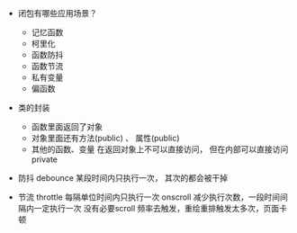 - 闭包有哪些应用场景？
  - 记忆函数
  - 柯里化
  - 函数防抖
  - 函数节流
  - 私有变量
  - 偏函数

- 类的封装
  - 函数里面返回了对象
  - 对象里面还有方法(public) 、 属性(public)
  - 其他的函数、变量 在返回对象上不可以直接访问， 但在内部可以直接访问  private

- 防抖 debounce
  某段时间内只执行一次， 其次的都会被干掉

- 节流 throttle
    每隔单位时间内只执行一次
    onscroll 减少执行次数，一段时间间隔内一定执行一次
    没有必要scroll 频率去触发，重绘重排触发太多次，页面卡顿


